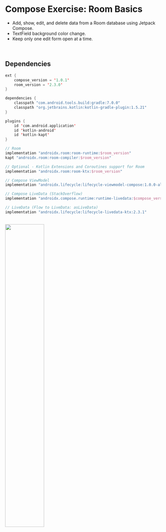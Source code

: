# Compose Exercise: Room Basics
- Add, show, edit, and delete data from a Room database using Jetpack Compose.
- TextField background color change.
- Keep only one edit form open at a time.

<br />

## Dependencies
```kt
ext {
    compose_version = '1.0.1'
    room_version = '2.3.0'
}

dependencies {
    classpath "com.android.tools.build:gradle:7.0.0"
    classpath "org.jetbrains.kotlin:kotlin-gradle-plugin:1.5.21"
}
```

```kt
plugins {
    id 'com.android.application'
    id 'kotlin-android'
    id 'kotlin-kapt'
}

// Room
implementation "androidx.room:room-runtime:$room_version"
kapt "androidx.room:room-compiler:$room_version"

// Optional - Kotlin Extensions and Coroutines support for Room
implementation "androidx.room:room-ktx:$room_version"

// Compose ViewModel
implementation "androidx.lifecycle:lifecycle-viewmodel-compose:1.0.0-alpha07"

// Compose LiveData (StackOverflow)
implementation "androidx.compose.runtime:runtime-livedata:$compose_version"

// LiveData (Flow to LiveData: asLiveData)
implementation "androidx.lifecycle:lifecycle-livedata-ktx:2.3.1"
```

<br />

<img src="https://user-images.githubusercontent.com/67064997/129380620-aedce818-05e1-4c6d-9b9d-66e85bf072de.png" width="50%" />
